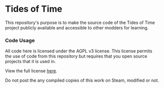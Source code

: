 # Tides of Time
This repository's purpose is to make the source code of the Tides of Time project publicly available and accessible to other modders for learning.

### Code Usage
All code here is licensed under the AGPL v3 license. This license permits the use of code from this repository but requires that you open source projects that it is used in.

View the full license [here](LICENSE.txt).

Do not post the any compiled copies of this work on Steam, modified or not.